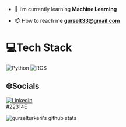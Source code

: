 - 🌱 I’m currently learning **Machine Learning**

- 📫 How to reach me **gurselt33@gmail.com**

# 💻Tech Stack
![Python](https://img.shields.io/badge/python-3670A0?style=plastic&logo=python&logoColor=ffdd54) ![ROS](https://img.shields.io/badge/ROS-22314E?style=plastic&logo=ROS&logoColor=white)

## 🌐Socials
[![LinkedIn](https://img.shields.io/badge/LinkedIn-%230077B5.svg?logo=linkedin&logoColor=white)](https://linkedin.com/in/gürseltürkeri)  
#22314E


![gurselturkeri's github stats](https://github-readme-stats.vercel.app/api?username=gurselturkeri&show_icons=true&theme=tokyonight)





<!--
**gurselturkeri/gurselturkeri** is a ✨ _special_ ✨ repository because its `README.md` (this file) appears on your GitHub profile.

Here are some ideas to get you started:

- 🔭 I’m currently working on ...
- 🌱 I’m currently learning ...
- 👯 I’m looking to collaborate on ...
- 🤔 I’m looking for help with ...
- 💬 Ask me about ...
- 📫 How to reach me: ...
- 😄 Pronouns: ...
- ⚡ Fun fact: ...
-->
